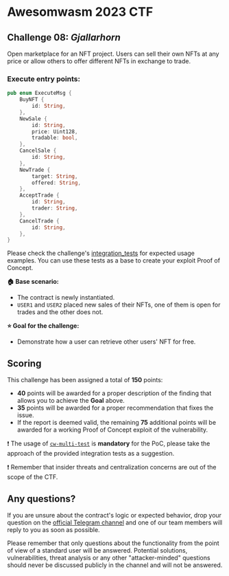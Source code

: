 # Awesomwasm 2023 CTF

## Challenge 08: *Gjallarhorn*

Open marketplace for an NFT project. Users can sell their own NFTs at any price or allow others to offer different NFTs in exchange to trade.

### Execute entry points:
```rust
pub enum ExecuteMsg {
    BuyNFT {
        id: String,
    },
    NewSale {
        id: String,
        price: Uint128,
        tradable: bool,
    },
    CancelSale {
        id: String,
    },
    NewTrade {
        target: String,
        offered: String,
    },
    AcceptTrade {
        id: String,
        trader: String,
    },
    CancelTrade {
        id: String,
    },
}
```

Please check the challenge's [integration_tests](./src/integration_test.rs) for expected usage examples. You can use these tests as a base to create your exploit Proof of Concept.

**:house: Base scenario:**
- The contract is newly instantiated.
- `USER1` and `USER2` placed new sales of their NFTs, one of them is open for trades and the other does not.

**:star: Goal for the challenge:**
- Demonstrate how a user can retrieve other users' NFT for free.

## Scoring

This challenge has been assigned a total of **150** points: 
- **40** points will be awarded for a proper description of the finding that allows you to achieve the **Goal** above.
- **35** points will be awarded for a proper recommendation that fixes the issue.
- If the report is deemed valid, the remaining **75** additional points will be awarded for a working Proof of Concept exploit of the vulnerability.


:exclamation: The usage of [`cw-multi-test`](https://github.com/CosmWasm/cw-multi-test) is **mandatory** for the PoC, please take the approach of the provided integration tests as a suggestion.

:exclamation: Remember that insider threats and centralization concerns are out of the scope of the CTF.

## Any questions?

If you are unsure about the contract's logic or expected behavior, drop your question on the [official Telegram channel](https://t.me/+8ilY7qeG4stlYzJi) and one of our team members will reply to you as soon as possible. 

Please remember that only questions about the functionality from the point of view of a standard user will be answered. Potential solutions, vulnerabilities, threat analysis or any other "attacker-minded" questions should never be discussed publicly in the channel and will not be answered.
